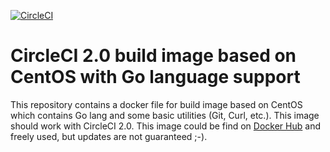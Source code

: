 [![CircleCI](https://circleci.com/gh/scholzj/circleci-centos-golang.svg?style=svg)](https://circleci.com/gh/scholzj/circleci-centos-golang)

# CircleCI 2.0 build image based on CentOS with Go language support

This repository contains a docker file for build image based on CentOS which contains Go lang and some basic utilities (Git, Curl, etc.). This image should work with CircleCI 2.0. This image could be find on [Docker Hub](https://hub.docker.com/r/scholzj/circleci-centos-golang/) and freely used, but updates are not guaranteed ;-).
